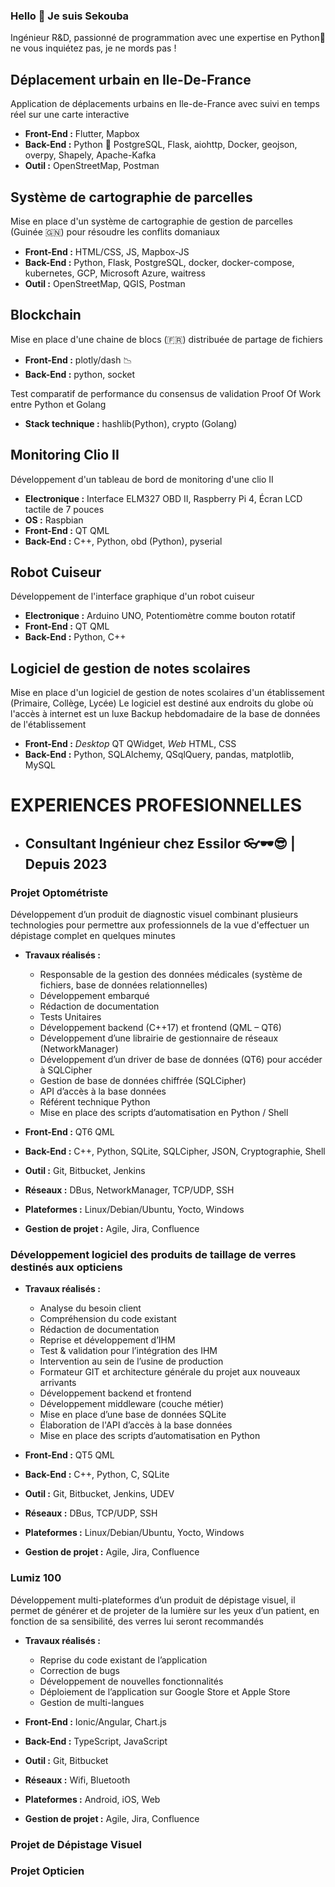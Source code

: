 ### Hello 👋 Je suis Sekouba

Ingénieur R&D, passionné de programmation avec une expertise en Python🐍 ne vous inquiétez pas, je ne mords pas !

## Déplacement urbain en Ile-De-France

Application de déplacements urbains en Ile-de-France avec suivi en temps réel sur une carte interactive
- **Front-End :** Flutter, Mapbox
- **Back-End :** Python 🐍 PostgreSQL, Flask, aiohttp, Docker, geojson, overpy, Shapely, Apache-Kafka
- **Outil :** OpenStreetMap, Postman

##  Système de cartographie de parcelles

Mise en place d'un système de cartographie de gestion de parcelles (Guinée 🇬🇳) pour résoudre les conflits domaniaux
- **Front-End :** HTML/CSS, JS, Mapbox-JS
- **Back-End :** Python, Flask, PostgreSQL, docker, docker-compose, kubernetes, GCP, Microsoft Azure, waitress
- **Outil :** OpenStreetMap, QGIS, Postman

##  Blockchain

Mise en place d'une chaine de blocs (🇫🇷) distribuée de partage de fichiers
- **Front-End :** plotly/dash 📉
- **Back-End :** python, socket

Test comparatif de performance du consensus de validation Proof Of Work entre Python et Golang
- **Stack technique :** hashlib(Python), crypto (Golang)

## Monitoring Clio II

Développement d'un tableau de bord de monitoring d'une clio II

- **Electronique :** Interface ELM327 OBD II, Raspberry Pi 4, Écran LCD tactile de 7 pouces
- **OS :** Raspbian
- **Front-End :** QT QML
- **Back-End :** C++, Python, obd (Python), pyserial

## Robot Cuiseur

Développement de l'interface graphique d'un robot cuiseur

- **Electronique :** Arduino UNO, Potentiomètre comme bouton rotatif
- **Front-End :** QT QML
- **Back-End :** Python, C++

## Logiciel de gestion de notes scolaires

Mise en place d'un logiciel de gestion de notes scolaires d'un établissement (Primaire, Collège, Lycée)
Le logiciel est destiné aux endroits du globe où l'accès à internet est un luxe
Backup hebdomadaire de la base de données de l'établissement

- **Front-End :** *Desktop* QT QWidget, *Web* HTML, CSS
- **Back-End :** Python, SQLAlchemy, QSqlQuery, pandas, matplotlib, MySQL

# EXPERIENCES PROFESIONNELLES

- ## Consultant Ingénieur chez Essilor 👓🕶️😎 | Depuis 2023

### Projet Optométriste

Développement d’un produit de diagnostic visuel combinant plusieurs technologies pour permettre aux professionnels de la vue d'effectuer un dépistage complet en quelques minutes

- **Travaux réalisés :**
    - Responsable de la gestion des données médicales (système de fichiers, base de données relationnelles)
    - Développement embarqué
    - Rédaction de documentation
    - Tests Unitaires
    - Développement backend (C++17) et frontend (QML – QT6)
    - Développement d’une librairie de gestionnaire de réseaux (NetworkManager)
    - Développement d’un driver de base de données (QT6) pour accéder à SQLCipher
    - Gestion de base de données chiffrée (SQLCipher)
    - API d’accès à la base données
    - Référent technique Python
    - Mise en place des scripts d’automatisation en Python / Shell

- **Front-End :** QT6 QML
- **Back-End :** C++, Python, SQLite, SQLCipher, JSON, Cryptographie, Shell
- **Outil :** Git, Bitbucket, Jenkins
- **Réseaux :** DBus, NetworkManager, TCP/UDP, SSH
- **Plateformes :** Linux/Debian/Ubuntu, Yocto, Windows
- **Gestion de projet :** Agile, Jira, Confluence

### Développement logiciel des produits de taillage de verres destinés aux opticiens

- **Travaux réalisés :**
    - Analyse du besoin client
    - Compréhension du code existant
    - Rédaction de documentation
    - Reprise et développement d’IHM
    - Test & validation pour l’intégration des IHM
    - Intervention au sein de l’usine de production
    - Formateur GIT et architecture générale du projet aux nouveaux arrivants
    - Développement backend et frontend
    - Développement middleware (couche métier)
    - Mise en place d’une base de données SQLite
    - Élaboration de l'API d’accès à la base données
    - Mise en place des scripts d’automatisation en Python

- **Front-End :** QT5 QML
- **Back-End :** C++, Python, C, SQLite
- **Outil :** Git, Bitbucket, Jenkins, UDEV
- **Réseaux :** DBus, TCP/UDP, SSH
- **Plateformes :** Linux/Debian/Ubuntu, Yocto, Windows
- **Gestion de projet :** Agile, Jira, Confluence


### Lumiz 100

Développement multi-plateformes d’un produit de dépistage visuel, il permet de générer et de projeter de la lumière sur les yeux d’un patient, en fonction de sa sensibilité, des verres lui seront recommandés

- **Travaux réalisés :**
    - Reprise du code existant de l’application
    - Correction de bugs
    - Développement de nouvelles fonctionnalités
    - Déploiement de l’application sur Google Store et Apple Store
    - Gestion de multi-langues

- **Front-End :** Ionic/Angular, Chart.js
- **Back-End :** TypeScript, JavaScript
- **Outil :** Git, Bitbucket
- **Réseaux :** Wifi, Bluetooth
- **Plateformes :** Android, iOS, Web
- **Gestion de projet :** Agile, Jira, Confluence
 
      
### Projet de Dépistage Visuel

### Projet Opticien
<!--
**doumbis224/doumbis224** is a ✨ _special_ ✨ repository because its `README.md` (this file) appears on your GitHub profile.

Here are some ideas to get you started:

- 🔭 I’m currently working on ...
- 🌱 I’m currently learning ...
- 👯 I’m looking to collaborate on ...
- 🤔 I’m looking for help with ...
- 💬 Ask me about ...
- 📫 How to reach me: ...
- 😄 Pronouns: ...
- ⚡ Fun fact: ...
-->
